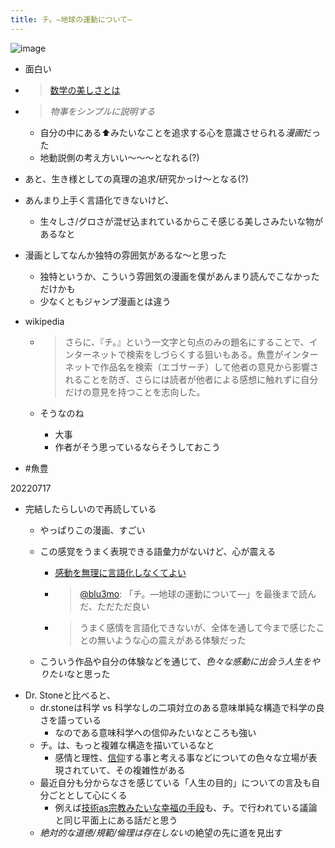 ```yaml
---
title: チ。―地球の運動について―
---
```


![image](https://images-na.ssl-images-amazon.com/images/I/61mgZONHwpL.jpg)

* 面白い

* 
   > 
   > [数学の美しさとは](%E6%95%B0%E5%AD%A6%E3%81%AE%E7%BE%8E%E3%81%97%E3%81%95%E3%81%A8%E3%81%AF.md)

* 
   > 
   > *物事をシンプルに説明する*
  
  * 自分の中にある⬆︎みたいなことを追求する心を意識させられる*漫画*だった
  * 地動説側の考え方いい〜〜〜となれる(?)
* あと、生き様としての真理の追求/研究かっけ〜となる(?)

* あんまり上手く言語化できないけど、
  
  * 生々しさ/グロさが混ぜ込まれているからこそ感じる美しさみたいな物があるなと
* 漫画としてなんか独特の雰囲気があるな〜と思った
  
  * 独特というか、こういう雰囲気の漫画を僕があんまり読んでこなかっただけかも
  * 少なくともジャンプ漫画とは違う
* wikipedia
  
  * 
     > 
     > さらに、『チ。』という一文字と句点のみの題名にすることで、インターネットで検索をしづらくする狙いもある。魚豊がインターネットで作品名を検索（エゴサーチ）して他者の意見から影響されることを防ぎ、さらには読者が他者による感想に触れずに自分だけの意見を持つことを志向した。
  
  * そうなのね
    * 大事
    * 作者がそう思っているならそうしておこう
* \#魚豊

20220717

* 完結したらしいので再読している
  * やっぱりこの漫画、すごい
  * この感覚をうまく表現できる語彙力がないけど、心が震える
    * [感動を無理に言語化しなくてよい](%E6%84%9F%E5%8B%95%E3%82%92%E7%84%A1%E7%90%86%E3%81%AB%E8%A8%80%E8%AA%9E%E5%8C%96%E3%81%97%E3%81%AA%E3%81%8F%E3%81%A6%E3%82%88%E3%81%84.md)
    * 
       > 
       > [@blu3mo](https://twitter.com/blu3mo/status/1548680919313444864): 「チ。―地球の運動について―」を最後まで読んだ、ただただ良い
    
    * 
       > 
       > うまく感情を言語化できないが、全体を通して今まで感じたことの無いような心の震えがある体験だった
  
  * こういう作品や自分の体験などを通じて、*色々な感動に出会う人生をやりたい*なと思った
* Dr. Stoneと比べると、
  * dr.stoneは科学 vs 科学なしの二項対立のある意味単純な構造で科学の良さを語っている
    * なのである意味科学への信仰みたいなところも強い
  * チ。は、もっと複雑な構造を描いているなと
    * 感情と理性、[信仰](%E4%BF%A1%E4%BB%B0.md)する事と考える事などについての色々な立場が表現されていて、その複雑性がある
  * 最近自分も分からなさを感じている「人生の目的」についての言及も自分ごととして心にくる
    * 例えば[技術as宗教みたいな幸福の手段](%E6%8A%80%E8%A1%93as%E5%AE%97%E6%95%99%E3%81%BF%E3%81%9F%E3%81%84%E3%81%AA%E5%B9%B8%E7%A6%8F%E3%81%AE%E6%89%8B%E6%AE%B5.md)も、チ。で行われている議論と同じ平面上にある話だと思う
  * *絶対的な道徳/規範/倫理は存在しない*の絶望の先に道を見出す
